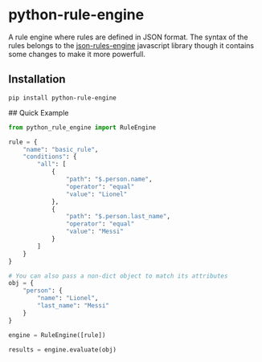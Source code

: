 # python-rule-engine

A rule engine where rules are defined in JSON format. The syntax of the rules belongs to the [json-rules-engine](https://github.com/CacheControl/json-rules-engine) javascript library though it contains some changes to make it more powerfull.

## Installation
```
pip install python-rule-engine
```

## Quick Example

```python
from python_rule_engine import RuleEngine

rule = {
    "name": "basic_rule",
    "conditions": {
        "all": [
            {
                "path": "$.person.name",
                "operator": "equal"
                "value": "Lionel"
            },
            {
                "path": "$.person.last_name",
                "operator": "equal"
                "value": "Messi"
            }
        ]
    }
}

# You can also pass a non-dict object to match its attributes
obj = {
    "person": {
        "name": "Lionel",
        "last_name": "Messi"
    }
}

engine = RuleEngine([rule])

results = engine.evaluate(obj)

```



